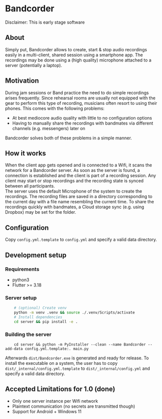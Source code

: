 # Bandcorder

Disclaimer: This is early stage software

## About

Simply put, Bandcorder allows to create, start & stop audio recordings easily in a multi-client, shared session using a smartphone app.
The recordings may be done using a (high quality) microphone attached to a server (potentially a laptop).

## Motivation

During jam sessions or Band practice the need to do simple recordings arises frequently. Since rehearsal rooms
are usually not equipped with the gear to perform this type of recording, musicians often resort to
using their phones. This comes with the following problems:

- At best mediocore audio quality with little to no configuration options
- Having to manually share the recordings with bandmates via different channels (e.g. messengers) later on

Bandcorder solves both of these problems in a simple manner.

## How it works

When the client app gets opened and is connected to a Wifi, it scans the network for a Bandcorder server.
As soon as the server is found, a connection is established and the client is part of a recording session.
Any client may start or stop recordings and the recording state is synced between all participants.  
The server uses the default Microphone of the system to create the recordings. The recording files are
saved in a directory corresponding to the current day with a file name resembling the current time.
To share the recordings quickly with bandmates, a Cloud storage sync (e.g. using Dropbox) may be set
for the folder.

## Configuration

Copy `config.yml.template` to `config.yml` and specify a valid data directory.

## Development setup

### Requirements

- python3
- Flutter >= 3.18

### Server setup

```bash
    # (optional) Create venv
    python -m venv .venv && source ./.venv/Scripts/activate
    # Install dependencies
    cd server && pip install -e .
```

### Building the server

        cd server && python -m PyInstaller --clean --name Bandcorder --add-data config.yml.template:. main.py

Afterwards `dist/Bandcorder.exe` is generated and ready for release. To install the executable on a system,
the user has to copy `dist/_internal/config.yml.template` to `dist/_internal/config.yml` and specify a valid data directory.

## Accepted Limitations for 1.0 (done)

- Only one server instance per Wifi network
- Plaintext communication (no secrets are transmitted though)
- Support for Android + Windows 11
